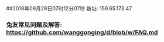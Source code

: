##2018年09月28日07时12分07秒 新址: 159.65.173.47
### 兔友常见问题及解答: https://github.com/wanggonging/d/blob/w/FAQ.md
